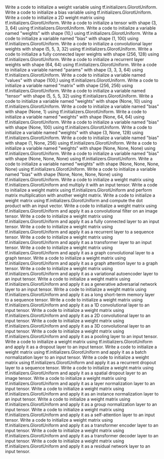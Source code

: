 Write a code to initialize a weight variable using tf.initializers.GlorotUniform.
Write a code to initialize a bias variable using tf.initializers.GlorotUniform.
Write a code to initialize a 2D weight matrix using tf.initializers.GlorotUniform.
Write a code to initialize a tensor with shape (3, 3, 64) using tf.initializers.GlorotUniform.
Write a code to initialize a variable named "weights" with shape (10,) using tf.initializers.GlorotUniform.
Write a code to initialize a variable named "bias" with shape (1, 100) using tf.initializers.GlorotUniform.
Write a code to initialize a convolutional layer weights with shape (5, 5, 3, 32) using tf.initializers.GlorotUniform.
Write a code to initialize a fully connected layer weights with shape (256, 128) using tf.initializers.GlorotUniform.
Write a code to initialize a recurrent layer weights with shape (64, 64) using tf.initializers.GlorotUniform.
Write a code to initialize a variable named "params" with shape (3, 3, 3, 64) using tf.initializers.GlorotUniform.
Write a code to initialize a variable named "values" with shape (100,) using tf.initializers.GlorotUniform.
Write a code to initialize a variable named "matrix" with shape (256, 256) using tf.initializers.GlorotUniform.
Write a code to initialize a variable named "tensor" with shape (5, 5, 5, 32) using tf.initializers.GlorotUniform.
Write a code to initialize a variable named "weights" with shape (None, 10) using tf.initializers.GlorotUniform.
Write a code to initialize a variable named "bias" with shape (None, 1) using tf.initializers.GlorotUniform.
Write a code to initialize a variable named "weights" with shape (None, 64, 64) using tf.initializers.GlorotUniform.
Write a code to initialize a variable named "bias" with shape (None, 100) using tf.initializers.GlorotUniform.
Write a code to initialize a variable named "weights" with shape (3, None, 128) using tf.initializers.GlorotUniform.
Write a code to initialize a variable named "bias" with shape (1, None, 256) using tf.initializers.GlorotUniform.
Write a code to initialize a variable named "weights" with shape (None, None, None) using tf.initializers.GlorotUniform.
Write a code to initialize a variable named "bias" with shape (None, None, None) using tf.initializers.GlorotUniform.
Write a code to initialize a variable named "weights" with shape (None, None, None, None) using tf.initializers.GlorotUniform.
Write a code to initialize a variable named "bias" with shape (None, None, None, None) using tf.initializers.GlorotUniform.
Write a code to initialize a weight matrix using tf.initializers.GlorotUniform and multiply it with an input tensor.
Write a code to initialize a weight matrix using tf.initializers.GlorotUniform and perform matrix multiplication with another weight matrix.
Write a code to initialize a weight matrix using tf.initializers.GlorotUniform and compute the dot product with an input vector.
Write a code to initialize a weight matrix using tf.initializers.GlorotUniform and apply it as a convolutional filter on an image tensor.
Write a code to initialize a weight matrix using tf.initializers.GlorotUniform and apply it as a fully connected layer to an input tensor.
Write a code to initialize a weight matrix using tf.initializers.GlorotUniform and apply it as a recurrent layer to a sequence tensor.
Write a code to initialize a weight matrix using tf.initializers.GlorotUniform and apply it as a transformer layer to an input tensor.
Write a code to initialize a weight matrix using tf.initializers.GlorotUniform and apply it as a graph convolutional layer to a graph tensor.
Write a code to initialize a weight matrix using tf.initializers.GlorotUniform and apply it as a graph attention layer to a graph tensor.
Write a code to initialize a weight matrix using tf.initializers.GlorotUniform and apply it as a variational autoencoder layer to an input tensor.
Write a code to initialize a weight matrix using tf.initializers.GlorotUniform and apply it as a generative adversarial network layer to an input tensor.
Write a code to initialize a weight matrix using tf.initializers.GlorotUniform and apply it as a long short-term memory layer to a sequence tensor.
Write a code to initialize a weight matrix using tf.initializers.GlorotUniform and apply it as a 1D convolutional layer to an input tensor.
Write a code to initialize a weight matrix using tf.initializers.GlorotUniform and apply it as a 2D convolutional layer to an input tensor.
Write a code to initialize a weight matrix using tf.initializers.GlorotUniform and apply it as a 3D convolutional layer to an input tensor.
Write a code to initialize a weight matrix using tf.initializers.GlorotUniform and apply it as a pooling layer to an input tensor.
Write a code to initialize a weight matrix using tf.initializers.GlorotUniform and apply it as a dropout layer to an input tensor.
Write a code to initialize a weight matrix using tf.initializers.GlorotUniform and apply it as a batch normalization layer to an input tensor.
Write a code to initialize a weight matrix using tf.initializers.GlorotUniform and apply it as a recurrent dropout layer to a sequence tensor.
Write a code to initialize a weight matrix using tf.initializers.GlorotUniform and apply it as a spatial dropout layer to an image tensor.
Write a code to initialize a weight matrix using tf.initializers.GlorotUniform and apply it as a layer normalization layer to an input tensor.
Write a code to initialize a weight matrix using tf.initializers.GlorotUniform and apply it as an instance normalization layer to an input tensor.
Write a code to initialize a weight matrix using tf.initializers.GlorotUniform and apply it as a group normalization layer to an input tensor.
Write a code to initialize a weight matrix using tf.initializers.GlorotUniform and apply it as a self-attention layer to an input tensor.
Write a code to initialize a weight matrix using tf.initializers.GlorotUniform and apply it as a transformer encoder layer to an input tensor.
Write a code to initialize a weight matrix using tf.initializers.GlorotUniform and apply it as a transformer decoder layer to an input tensor.
Write a code to initialize a weight matrix using tf.initializers.GlorotUniform and apply it as a residual network layer to an input tensor.